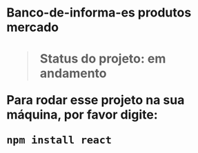 <h1>Banco-de-informa-es produtos mercado<h1/>

>Status do projeto: em andamento

Para rodar esse projeto na sua máquina, por favor digite:
```
npm install react
```
